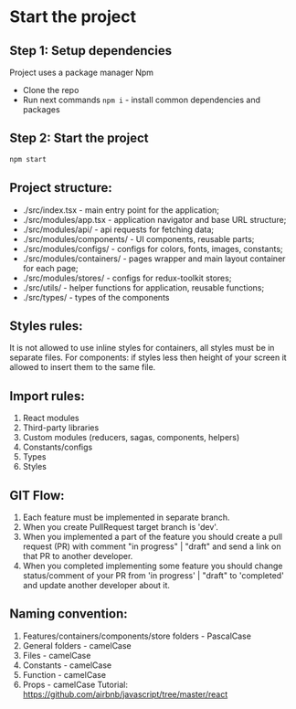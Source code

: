 # Start the project

## Step 1: Setup dependencies

Project uses a package manager Npm

- Clone the repo
- Run next commands
  `npm i` - install common dependencies and packages

## Step 2: Start the project

```bash
npm start
```

## Project structure:

- ./src/index.tsx - main entry point for the application;
- ./src/modules/app.tsx - application navigator and base URL structure;
- ./src/modules/api/ - api requests for fetching data;
- ./src/modules/components/ - UI components, reusable parts;
- ./src/modules/configs/ - configs for colors, fonts, images, constants;
- ./src/modules/containers/ - pages wrapper and main layout container for each page;
- ./src/modules/stores/ - configs for redux-toolkit stores;
- ./src/utils/ - helper functions for application, reusable functions;
- ./src/types/ - types of the components

## Styles rules:

It is not allowed to use inline styles for containers, all styles must be in separate files.
For components: if styles less then height of your screen it allowed to insert them to the same file.

## Import rules:

1. React modules
2. Third-party libraries
3. Custom modules (reducers, sagas, components, helpers)
4. Constants/configs
5. Types
6. Styles

## GIT Flow:

1. Each feature must be implemented in separate branch.
2. When you create PullRequest target branch is 'dev'.
3. When you implemented a part of the feature you should create a pull request (PR) with comment "in progress" | "draft" and send a link
   on that PR to another developer.
4. When you completed implementing some feature you should change status/comment of your PR from 'in progress' | "draft" to 'completed'
   and update another developer about it.

## Naming convention:

1. Features/containers/components/store folders - PascalCase
2. General folders - camelCase
3. Files - camelCase
4. Constants - camelCase
5. Function - camelCase
6. Props - camelCase
   Tutorial: https://github.com/airbnb/javascript/tree/master/react
